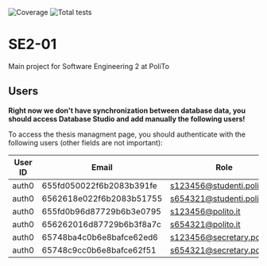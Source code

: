 ![Coverage](https://img.shields.io/badge/Coverage-86.74%25-green)
![Total tests](https://img.shields.io/badge/Total%20tests-200-green)


# SE2-01

Main project for Software Engineering 2 at PoliTo

## Users

**Right now we don't have synchronization between database data, you should access Database Studio and add manually the following users!**

To access the thesis managment page, you should authenticate with the following users (other fields are not important):

| User ID                        | Email                      | Role    |
| ------------------------------ | -------------------------- | ------- |
| auth0|655fd050022f6b2083b391fe | s123456@studenti.polito.it | student |
| auth0|6562618e022f6b2083b51755 | s654321@studenti.polito.it | student |
| auth0|655fd0b96d87729b6b3e0795 | s123456@polito.it          | teacher |
| auth0|656262016d87729b6b3f8a7c | s654321@polito.it          | teacher |
| auth0|65748ba4c0b6e8bafce62ed6 | s123456@secretary.polito.it| secretary |
| auth0|65748c9cc0b6e8bafce62f51 | s654321@secretary.polito.it| secretary |
